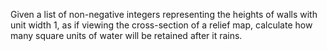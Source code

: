 Given a list of non-negative integers representing the heights of walls with unit width 1, as if viewing the cross-section of a relief map, calculate how many square units of water will be retained after it rains.

